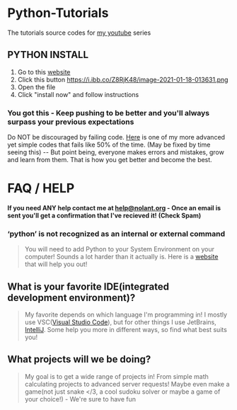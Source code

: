 # Python-Tutorials
The tutorials source codes for [my youtube](https://www.youtube.com/channel/UCRblZC569m8Ovorxo8cVEFA) series
## PYTHON INSTALL
1. Go to this [website](https://www.python.org/downloads/)
2. Click this button https://i.ibb.co/Z8RjK48/image-2021-01-18-013631.png
3. Open the file
4. Click "install now" and follow instructions
### You got this - Keep pushing to be better and you'll always surpass your previous expectations
Do NOT be discouraged by failing code. [Here](https://github.com/dev-nolant/C-Temp-Server) is one of my more advanced yet simple codes that fails like 50% of the time. (May be fixed by time seeing this) -- But point being, everyone makes errors and mistakes, grow and learn from them. That is how you get better and become the best. 
# FAQ / HELP
**If you need ANY help contact me at help@nolant.org - Once an email is sent you'll get a confirmation that I've recieved it! (Check Spam)**
### ‘python’ is not recognized as an internal or external command
> You will need to add Python to your System Environment on your computer! Sounds a lot harder than it actually is. Here is a [website](https://datatofish.com/add-python-to-windows-path/) that will help you out!
## What is your favorite IDE(integrated development environment)?
> My favorite depends on which language I'm programming in! I mostly use VSC([Visual Studio Code](https://code.visualstudio.com)), but for other things I use JetBrains, [IntelliJ](https://www.jetbrains.com/idea/). Some help you more in different ways, so find what best suits you!
## What projects will we be doing?
> My goal is to get a wide range of projects in! From simple math calculating projects to advanced server requests! Maybe even make a game(not just snake </3, a cool sudoku solver or maybe a game of your choice!) - We're sure to have fun
